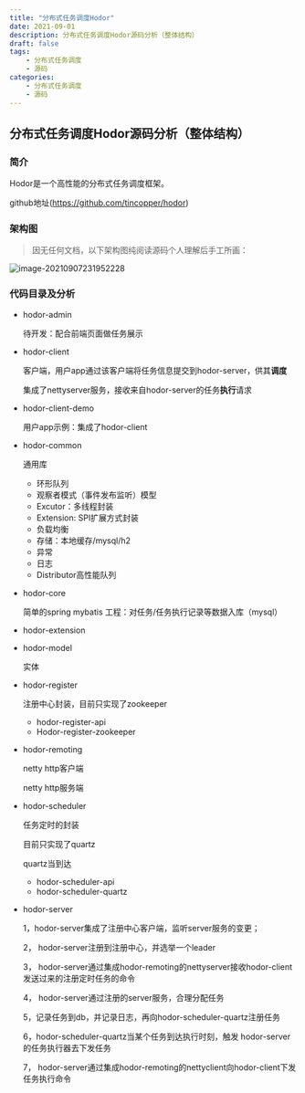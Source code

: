 ```yaml
---
title: "分布式任务调度Hodor"
date: 2021-09-01
description: 分布式任务调度Hodor源码分析（整体结构）
draft: false
tags:
    - 分布式任务调度
    - 源码
categories:
    - 分布式任务调度
    - 源码
---
```


## 分布式任务调度Hodor源码分析（整体结构）

### 简介

Hodor是一个高性能的分布式任务调度框架。

github地址(https://github.com/tincopper/hodor)

### 架构图

> 因无任何文档，以下架构图纯阅读源码个人理解后手工所画：



![image-20210907231952228](https://fengzhenbing.github.io/img/picgo/image-20210907231952228.png)

### 代码目录及分析

* hodor-admin

  待开发：配合前端页面做任务展示

* hodor-client

  客户端，用户app通过该客户端将任务信息提交到hodor-server，供其**调度**

  集成了nettyserver服务，接收来自hodor-server的任务**执行**请求

* hodor-client-demo

  用户app示例：集成了hodor-client

* hodor-common

  通用库

  * 环形队列
  * 观察者模式（事件发布监听）模型
  * Excutor：多线程封装
  * Extension: SPI扩展方式封装
  * 负载均衡
  * 存储：本地缓存/mysql/h2
  * 异常
  * 日志
  * Distributor高性能队列

* hodor-core

  简单的spring mybatis 工程：对任务/任务执行记录等数据入库（mysql）

* hodor-extension

* hodor-model

  实体

* hodor-register

   注册中心封装，目前只实现了zookeeper

  * hodor-register-api
  * Hodor-register-zookeeper

* hodor-remoting

  netty http客户端

  netty http服务端

* hodor-scheduler

   任务定时的封装

   目前只实现了quartz

  quartz当到达

  * hodor-scheduler-api
  * hodor-scheduler-quartz

* hodor-server

   1，hodor-server集成了注册中心客户端，监听server服务的变更；

  2， hodor-server注册到注册中心，并选举一个leader

  3， hodor-server通过集成hodor-remoting的nettyserver接收hodor-client发送过来的注册定时任务的命令

  4， hodor-server通过注册的server服务，合理分配任务

   5，记录任务到db，并记录日志，再向hodor-scheduler-quartz注册任务

  6，hodor-scheduler-quartz当某个任务到达执行时刻，触发 hodor-server的任务执行器去下发任务

  7，  hodor-server通过集成hodor-remoting的nettyclient向hodor-client下发任务执行命令

  

  

  

















